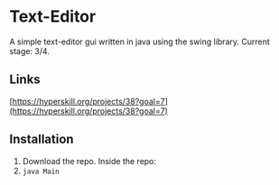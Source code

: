 # Text-Editor
A simple text-editor gui written in java using the swing library.
Current stage: 3/4.

## Links
[https://hyperskill.org/projects/38?goal=7](https://hyperskill.org/projects/38?goal=7)

## Installation
1. Download the repo.
Inside the repo:
2. ```java Main```
